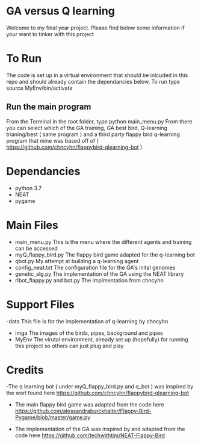 # GA versus Q learning 
Welcome to my final year project. Please find below some information if your want to tinker with this project

# To Run
The code is set up in a virtual environment that should be inlcuded in this repo and should already contain the dependancies below. To run type source MyEnv/bin/activate

## Run the main program
From the Terminal in the root folder, type python main_menu.py From there you can select which of the GA training, GA best bird, Q-learning trianing/best ( same program ) and a third party flappy bird q-learning program that mine was based off of ( <https://github.com/chncyhn/flappybird-qlearning-bot> ) 

# Dependancies
- python 3.7
- NEAT 
- pygame

# Main Files
- main_menu.py This is the menu where the different agents and training can be accessed
- myQ_flappy_bird.py The flappy bird game adapted for the q-learning bot
- qbot.py My attempt at building a q-learning agent
- config_neat.txt The configuration file for the GA's inital genomes
- genetic_alg.py The implementation of the GA using the NEAT library
- rlbot_flappy.py and bot.py The implmentation from chncyhn

# Support Files
-data This file is for the implementation of q-learning by chncyhn
- imga The images of the birds, pipes, background and pipes
- MyEnv The virutal environment, already set up (hopefully) for running this project so others can just plug and play


# Credits 
-The q learning bot ( under myQ_flappy_bird.py and q_bot ) was inspired by the worl found here <https://github.com/chncyhn/flappybird-qlearning-bot>

- The main flappy bird game was adapted from the code here <https://github.com/alessandraburckhalter/Flappy-Bird-Pygame/blob/master/game.py>

- The implementation of the GA was inspired by and adapted from the code here <https://github.com/techwithtim/NEAT-Flappy-Bird>

